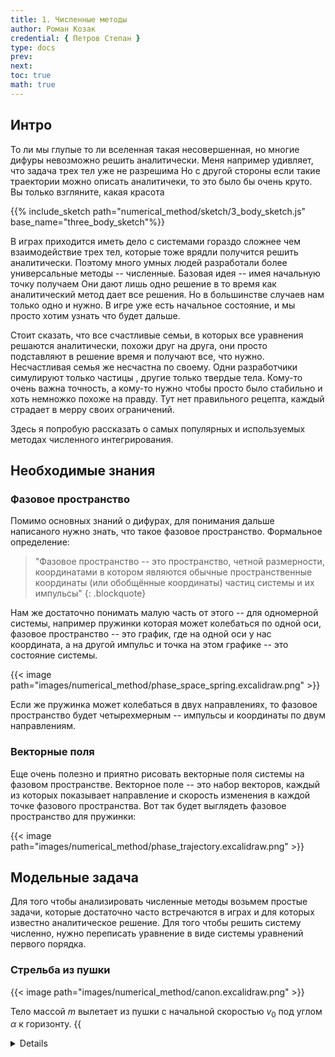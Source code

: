```yaml
---
title: 1. Численные методы
author: Роман Козак
credential: { Петров Степан }
type: docs
prev: 
next: 
toc: true
math: true
---
```




## Интро

То ли мы глупые то ли вселенная такая несовершенная,
но многие дифуры невозможно решить аналитически.
Меня например удивляет, что задача трех тел уже не разрешима
Но с другой стороны если такие траектории можно описать аналитичеки, то это было бы очень круто.
Вы только взгляните, какая красота

{{% include_sketch path="numerical_method/sketch/3_body_sketch.js" base_name="three_body_sketch"%}}

В играх приходится иметь дело с системами гораздо сложнее чем взаимодействие трех тел,
которые тоже врядли получится решить аналитически.
Поэтому много умных людей разработали более универсальные методы -- численные.
Базовая идея -- имея начальную точку получаем
Они дают лишь одно решение в то время как аналитический метод дает все решения.
Но в большинстве случаев нам только одно и нужно. В игре уже есть начальное состояние,
и мы просто хотим узнать что будет дальше.


Стоит сказать, что все счастливые семьи, в которых все уравнения решаются аналитически, похожи друг на друга, они просто подставляют в решение время и получают все, что нужно. Несчастливая семья же несчастна по своему. Одни разработчики симулируют только частицы , другие только твердые тела. Кому-то очень важна точность, а кому-то нужно чтобы просто было стабильно и хоть немножко похоже на правду. Тут нет правильного рецепта, каждый страдает в мерру своих ограничений.

Здесь я попробую рассказать о самых популярных и используемых методах численного интегрирования.



## Необходимые знания

### Фазовое пространство

Помимо основных знаний о дифурах, для понимания дальше написаного нужно знать, что такое фазовое пространство.
Формальное определение:

> "Фазовое пространство -- это пространство, четной размерности, 
>координатами в котором являются обычные пространственные координаты (или обобщённые координаты) частиц системы и их импульсы"
{: .blockquote}


Нам же достаточно понимать малую часть от этого -- для одномерной системы, например пружинки которая может колебаться по одной оси, фазовое пространство -- это график, где на одной оси у нас координата, а на другой импульс и точка на этом графике -- это состояние системы.

{{< image path="images/numerical_method/phase_space_spring.excalidraw.png" >}}

Если же пружинка может колебаться в двух направлениях, то фазовое пространство будет четырехмерным -- импульсы и координаты по двум направлениям.


### Векторные поля

Еще очень полезно и приятно рисовать векторные поля системы на фазовом пространстве. Векторное поле -- это набор векторов, каждый из которых показывает направление и скорость изменения в каждой точке фазового пространства.
Вот так будет выглядеть фазовое пространство для пружинки:

{{< image  path="images/numerical_method/phase_trajectory.excalidraw.png" >}}


## Модельные задача

Для того чтобы анализировать численные методы возьмем простые задачи, 
которые достаточно часто встречаются в играх и для которых известно аналитическое решение. Для того чтобы решить систему численно, нужно переписать уравнение в виде системы уравнений первого порядка.

### Стрельба из пушки

{{< image path="images/numerical_method/canon.excalidraw.png" >}}

Тело массой $m$ вылетает из пушки с начальной скоростью $v_0$ под углом $\alpha$ к горизонту.
{{<details title="Формальности" closed="true" >}}
Тогда уравнение движения примет вид
$$
\begin{equation}
    \begin{split}
        &\ddot{x} = 0,\\
        &\ddot{y} = -g,
    \end{split}
\end{equation}
$$
где $g$ - ускорение свободного падения. Перепишем уравнение в виде
$$
\begin{equation}
    \begin{split}
        &\dot{x} = v_x,\\
        &\dot{v_x} = 0,\\
        &\dot{y} = v_y,\\
        &\dot{v_y} = -g.
    \end{split}
\end{equation}
$$
Если ввести вектор состояния $z$:
$$
\begin{equation}
    z =
     \begin{bmatrix}     x \\     v_x \\     y \\     v_y \\     \end{bmatrix}
\end{equation}
$$
и константный вектор $G$:
$$
\begin{equation}
    G = \begin{bmatrix} 0 \\ 0 \\ 0\\ -g \end{bmatrix}
\end{equation}
$$
Тогда уравнение перепишем в виде
$$
\begin{equation}
    \dot{z} =
    \begin{bmatrix}
        0 & 1 & 0 & 0 \\
        0 & 0 & 0 & 0 \\
        0 & 0 & 0 & 1 \\
        0 & 0 & 0 & 0 \\
    \end{bmatrix}
    \cdot z  + \begin{bmatrix} 0 \\ 0 \\ 0\\ -g \end{bmatrix} = A \cdot z + G
\end{equation}
$$
{{< /details >}}

Аналитическое решение этой задачи -- обычная баллистическая кривая.
$$
\begin{equation}
    \begin{split}
        &x(t) = v_0 t \cos(\alpha) \\ 
        &y(t) = v_0 t \sin(\alpha) - \frac{1}{2}gt^2.
    \end{split}
\end{equation}
$$

{{< include_sketch path="numerical_method/sketch/analitical_canon.js" base_name="analitical_canon" >}}


### Пружинка

Пружинка с коэффициентом жесткости $k$, массой $m$ и начальным смещением $x_0$  и начальной скоростью $v_0$.

{{< image  path="images/numerical_method/spring.excalidraw.png" >}}
{{<details title="Формальности" closed="true" >}}
$$
\begin{equation}
    \begin{split}
        &\ddot{x} = -\frac{k}{m}x,\\
    \end{split}
\end{equation}
$$
Тогда уравнение движения примет вид
$$
\begin{equation}
    \begin{split}
        &\dot{x} = v,\\
        &\dot{v} = -\frac{k}{m}x.
    \end{split}
\end{equation}
$$
Аналогично
$$
\begin{equation}
    z =
     \begin{bmatrix}     x \\     v \\     \end{bmatrix}
\end{equation}
$$
Тогда уравнение перепишем в виде
$$
\begin{equation}
    \dot{z} =
    \begin{bmatrix}
        0 & 1 \\
        -\frac{k}{m} & 0 \\
    \end{bmatrix}
    \cdot z = A \cdot z
\end{equation}
$$
{{< /details >}}

Аналитическое решение для этой задачи -- гармонические колебания.
$$
\begin{equation}
    x(t) = (x_0\cos(\omega t) + v_0\sin(\omega t)),
\end{equation}
$$

{{< include_sketch path="numerical_method/sketch/analitical_spring.js" base_name="analitical_spring" >}}

